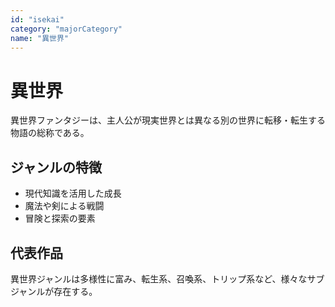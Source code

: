 ```yaml
---
id: "isekai"
category: "majorCategory"
name: "異世界"
---
```


# 異世界

異世界ファンタジーは、主人公が現実世界とは異なる別の世界に転移・転生する物語の総称である。

## ジャンルの特徴

- 現代知識を活用した成長
- 魔法や剣による戦闘
- 冒険と探索の要素

## 代表作品

異世界ジャンルは多様性に富み、転生系、召喚系、トリップ系など、様々なサブジャンルが存在する。

